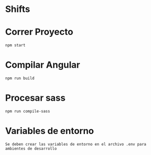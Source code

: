 # Shifts

# Correr Proyecto

    npm start

# Compilar Angular

    npm run build

# Procesar sass

    npm run compile-sass    

# Variables de entorno

    Se deben crear las variables de entorno en el archivo .env para ambientes de desarrollo
